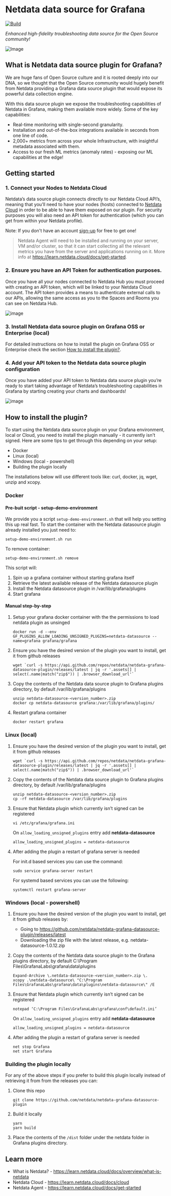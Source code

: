 # Netdata data source for Grafana

[![Build](https://github.com/grafana/grafana-starter-datasource/workflows/CI/badge.svg)](https://github.com/grafana/grafana-starter-datasource/actions?query=workflow%3A%22CI%22)

_Enhanced high-fidelity troubleshooting data source for the Open Source community!_

![Image](https://user-images.githubusercontent.com/82235632/193311991-a6d167ab-b845-49b7-817c-976b780e427e.png)

## What is Netdata data source plugin for Grafana?

We are huge fans of Open Source culture and it is rooted deeply into our DNA, so we thought that the Open Source community would hugely benefit from Netdata providing a Grafana data source plugin that would expose its powerful data collection engine.

With this data source plugin we expose the troubleshooting capabilities of Netdata in Grafana, making them available more widely. Some of the key capabilities:
- Real-time monitoring with single-second granularity.
- Installation and out-of-the-box integrations available in seconds from one line of code.
- 2,000+ metrics from across your whole Infrastructure, with insightful metadata associated with them.
- Access to our fresh ML metrics (anomaly rates) - exposing our ML capabilities at the edge!


## Getting started

### 1. Connect your Nodes to Netdata Cloud

Netdata’s data source plugin connects directly to our Netdata Cloud API’s, meaning that you’ll need to have your nodes (hosts) connected to [Netdata Cloud](https://app.netdata.cloud/?utm_source=grafana&utm_content=data_source_plugin) in order to be able to have them exposed on our plugin. For security purposes you will also need an API token for authentication (which you can get from within your Netdata profile).

Note: If you don't have an account [sign-up](https://app.netdata.cloud/?utm_source=grafana&utm_content=data_source_plugin) for free to get one! 

> Netdata Agent will need to be installed and running on your server, VM and/or cluster, so that it can start collecting all the relevant metrics you have from the server 
and applications running on it. More info at https://learn.netdata.cloud/docs/get-started.

### 2. Ensure you have an API Token for authentication purposes.

Once you have all your nodes connected to Netdata Hub you must proceed with creating an API token, which will be linked to your Netdata Cloud  account. The API token provides a means to authenticate external calls to our APIs, allowing the same access as you to the Spaces and Rooms you can see on Netdata Hub.

![image](https://user-images.githubusercontent.com/82235632/189399116-2df5da8a-49d2-42b2-bdec-64b7f7d9bd83.png)

### 3. Install Netdata data source plugin on Grafana OSS or Enterprise (local)

For detailed instructions on how to install the plugin on Grafana OSS or Enterprise check the section [How to install the plugin?](#how-to-install-the-plugin).

### 4. Add your API token to the Netdata data source plugin configuration

Once you have added your API token to Netdata data source plugin you’re ready to start taking advantage of Netdata’s troubleshooting capabilities in Grafana by starting creating your charts and dashboards!

![image](https://user-images.githubusercontent.com/82235632/189398814-1efbf1c7-1a62-4d5f-abe8-6a9297a3f008.png)

## How to install the plugin?

To start using the Netdata data source plugin on your Grafana environment, local or Cloud, you need to install the plugin manually - it currently isn't signed. Here are some tips to get through this depending on your setup:
* Docker
* Linux (local)
* Windows (local - powershell)
* Building the plugin locally

The installations below will use different tools like: curl, docker, jq, wget, unzip and xcopy.

### Docker

#### Pre-buit script - setup-demo-environment
We provide you a script `setup-demo-environment.sh` that will help you setting this up real fast.
To start the container with the Netdata datasource plugin already installed you just need to:
```
setup-demo-environment.sh run
```

To remove container:
```
setup-demo-environment.sh remove
```

This script will:
1. Spin up a grafana container without starting grafana itself
1. Retrieve the latest available release of the Netdata datasource plugin
1. Install the Netdata datasource plugin in /var/lib/grafana/plugins
1. Start grafana

#### Manual step-by-step

1. Setup your grafana docker container with the the permissions to load netdata plugin as unsinged

   ```
   docker run -d --env GF_PLUGINS_ALLOW_LOADING_UNSIGNED_PLUGINS=netdata-datasource --name=grafana grafana/grafana
   ```

2. Ensure you have the desired version of the plugin you want to install, get it from github releases 

   ```
   wget `curl -s https://api.github.com/repos/netdata/netdata-grafana-datasource-plugin/releases/latest | jq -r '.assets[] | select(.name|match("zip$")) | .browser_download_url'`
   ```

3. Copy the contents of the Netdata data source plugin to Grafana plugins directory, by default /var/lib/grafana/plugins

   ```
   unzip netdata-datasource-<version_number>.zip
   docker cp netdata-datasource grafana:/var/lib/grafana/plugins/
   ```

4. Restart grafana container
   
   ```
   docker restart grafana
   ```

### Linux (local)

1. Ensure you have the desired version of the plugin you want to install, get it from github releases 

   ```
   wget `curl -s https://api.github.com/repos/netdata/netdata-grafana-datasource-plugin/releases/latest | jq -r '.assets[] | select(.name|match("zip$")) | .browser_download_url'`
   ```

2. Copy the contents of the Netdata data source plugin to Grafana plugins directory, by default /var/lib/grafana/plugins

   ```
   unzip netdata-datasource-<version_number>.zip
   cp -rf netdata-datasource /var/lib/grafana/plugins
   ```

4. Ensure that Netdata plugin which currently isn’t signed can be registered

   ```
   vi /etc/grafana/grafana.ini
   ```

	On `allow_loading_unsigned_plugins` entry add **netdata-datasource**

   ```
   allow_loading_unsigned_plugins = netdata-datasource
   ```

5. After adding the plugin a restart of grafana server is needed

   For init.d based services you can use the command:
   ```
   sudo service grafana-server restart
   ```

   For systemd based services you can use the following:
   ```
   systemctl restart grafana-server
   ```

### Windows (local - powershell)

1. Ensure you have the desired version of the plugin you want to install, get it from github releases by:
   * Going to https://github.com/netdata/netdata-grafana-datasource-plugin/releases/latest
   * Downloading the zip file with the latest release, e.g. netdata-datasource-1.0.12.zip

2. Copy the contents of the Netdata data source plugin to the Grafana plugins directory, by default C:\Program Files\GrafanaLabs\grafana\data\plugins

   ```
   Expand-Archive \.netdata-datasource-<version_number>.zip \.
   xcopy .\netdata-datasource\ "C:\Program Files\GrafanaLabs\grafana\data\plugins\netdata-datasource\" /E
   ```

3. Ensure that Netdata plugin which currently isn’t signed can be registered

	```
   notepad ‘C:\Program Files\GrafanaLabs\grafana\conf\default.ini’
   ```

	On `allow_loading_unsigned_plugins` entry add **netdata-datasource**

   ```
   allow_loading_unsigned_plugins = netdata-datasource
   ```

4. After adding the plugin a restart of grafana server is needed

   ```
   net stop Grafana
   net start Grafana
   ```

### Building the plugin locally

For any of the above steps if you prefer to build this plugin locally instead of retrieving it from from the releases you can:

1. Clone this repo 
   ```
   git clone https://github.com/netdata/netdata-grafana-datasource-plugin
   ```

2. Build it locally
   ```
   yarn
   yarn build
   ```

3. Place the contents of the `/dist` folder under the netdata folder in Grafana plugins directory.

## Learn more

- What is Netdata? - https://learn.netdata.cloud/docs/overview/what-is-netdata
- Netdata Cloud - https://learn.netdata.cloud/docs/cloud
- Netdata Agent - https://learn.netdata.cloud/docs/get-started
